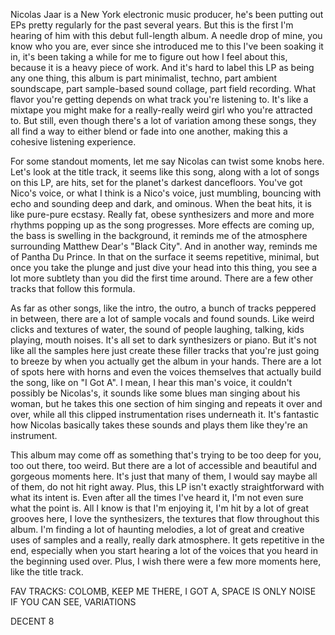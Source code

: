 Nicolas Jaar is a New York electronic music producer, he's been putting out EPs pretty regularly for the past several years. But this is the first I'm hearing of him with this debut full-length album. A needle drop of mine, you know who you are, ever since she introduced me to this I've been soaking it in, it's been taking a while for me to figure out how I feel about this, because it is a heavy piece of work. And it's hard to label this LP as being any one thing, this album is part minimalist, techno, part ambient soundscape, part sample-based sound collage, part field recording. What flavor you're getting depends on what track you're listening to. It's like a mixtape you might make for a really-really weird girl who you're attracted to. But still, even though there's a lot of variation among these songs, they all find a way to either blend or fade into one another, making this a cohesive listening experience.

For some standout moments, let me say Nicolas can twist some knobs here. Let's look at the title track, it seems like this song, along with a lot of songs on this LP, are hits, set for the planet's darkest dancefloors. You've got Nico's voice, or what I think is a Nico's voice, just mumbling, bouncing with echo and sounding deep and dark, and ominous. When the beat hits, it is like pure-pure ecstasy. Really fat, obese synthesizers and more and more rhythms popping up as the song progresses. More effects are coming up, the bass is swelling in the background, it reminds me of the atmosphere surrounding Matthew Dear's "Black City". And in another way, reminds me of Pantha Du Prince. In that on the surface it seems repetitive, minimal, but once you take the plunge and just dive your head into this thing, you see a lot more subtlety than you did the first time around. There are a few other tracks that follow this formula.

As far as other songs, like the intro, the outro, a bunch of tracks peppered in between, there are a lot of sample vocals and found sounds. Like weird clicks and textures of water, the sound of people laughing, talking, kids playing, mouth noises. It's all set to dark synthesizers or piano. But it's not like all the samples here just create these filler tracks that you're just going to breeze by when you actually get the album in your hands. There are a lot of spots here with horns and even the voices themselves that actually build the song, like on "I Got A". I mean, I hear this man's voice, it couldn't possibly be Nicolas's, it sounds like some blues man singing about his woman, but he takes this one section of him singing and repeats it over and over, while all this clipped instrumentation rises underneath it. It's fantastic how Nicolas basically takes these sounds and plays them like they're an instrument.

This album may come off as something that's trying to be too deep for you, too out there, too weird. But there are a lot of accessible and beautiful and gorgeous moments here. It's just that many of them, I would say maybe all of them, do not hit right away. Plus, this LP isn't exactly straightforward with what its intent is. Even after all the times I've heard it, I'm not even sure what the point is. All I know is that I'm enjoying it, I'm hit by a lot of great grooves here, I love the synthesizers, the textures that flow throughout this album. I'm finding a lot of haunting melodies, a lot of great and creative uses of samples and a really, really dark atmosphere. It gets repetitive in the end, especially when you start hearing a lot of the voices that you heard in the beginning used over. Plus, I wish there were a few more moments here, like the title track.

FAV TRACKS: COLOMB, KEEP ME THERE, I GOT A, SPACE IS ONLY NOISE IF YOU CAN SEE, VARIATIONS

DECENT 8
